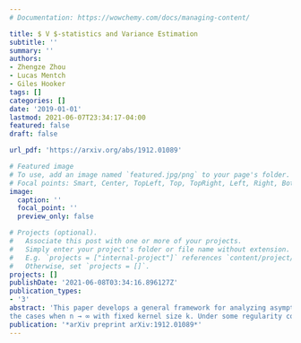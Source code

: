 ```yaml
---
# Documentation: https://wowchemy.com/docs/managing-content/

title: $ V $-statistics and Variance Estimation
subtitle: ''
summary: ''
authors:
- Zhengze Zhou
- Lucas Mentch
- Giles Hooker
tags: []
categories: []
date: '2019-01-01'
lastmod: 2021-06-07T23:34:17-04:00
featured: false
draft: false

url_pdf: 'https://arxiv.org/abs/1912.01089'

# Featured image
# To use, add an image named `featured.jpg/png` to your page's folder.
# Focal points: Smart, Center, TopLeft, Top, TopRight, Left, Right, BottomLeft, Bottom, BottomRight.
image:
  caption: ''
  focal_point: ''
  preview_only: false

# Projects (optional).
#   Associate this post with one or more of your projects.
#   Simply enter your project's folder or file name without extension.
#   E.g. `projects = ["internal-project"]` references `content/project/deep-learning/index.md`.
#   Otherwise, set `projects = []`.
projects: []
publishDate: '2021-06-08T03:34:16.896127Z'
publication_types:
- '3'
abstract: 'This paper develops a general framework for analyzing asymptotics of V-statistics. Previous literature on limiting distribution mainly focuses on
the cases when n → ∞ with fixed kernel size k. Under some regularity conditions, we demonstrate asymptotic normality when k grows with n by utilizing existing results for U-statistics. The key in our approach lies in a mathematical reduction to U-statistics by designing an equivalent kernel for V-statistics. We also provide a unified treatment on variance estimation for both U- and V-statistics by observing connections to existing methods and proposing an empirically more accurate estimator. Ensemble methods such as random forests, where multiple base learners are trained and aggregated for prediction purposes, serve as a running example throughout the paper because they are a natural and flexible application of V-statistics.'
publication: '*arXiv preprint arXiv:1912.01089*'
---
```

